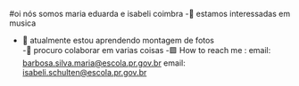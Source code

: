 #oi nós somos  maria eduarda  e isabeli coimbra
-:small_red_triangle_down:   estamos interessadas em musica
-  :diamond_shape_with_a_dot_inside: atualmente estou aprendendo montagem de fotos  
-:radio_button:  procuro colaborar em varias coisas
-:purple_square:  How to reach me : email: barbosa.silva.maria@escola.pr.gov.br email: isabeli.schulten@escola.pr.gov.br

